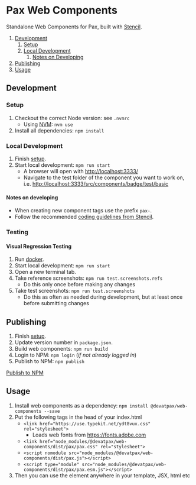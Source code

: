 # Pax Web Components

Standalone Web Components for Pax, built with [Stencil](https://stenciljs.com/).

1. [Development](#development)
    1. [Setup](#setup)
    2. [Local Development](#local-development)
        1. [Notes on Developing](#notes-on-developing)
2. [Publishing](#publishing)
3. [Usage](#usage)

## Development

### Setup

1. Checkout the correct Node version: see `.nvmrc`
    * Using [NVM](https://github.com/nvm-sh/nvm): `nvm use`
2. Install all dependencies: `npm install`

### Local Development

1. Finish [setup](#setup).
3. Start local development: `npm run start`
    * A browser will open with [http://localhost:3333/](http://localhost:3333/)
    * Navigate to the test folder of the component you want to work on, i.e. [http://localhost:3333/src/components/badge/test/basic](http://localhost:3333/src/components/badge/test/basic)

#### Notes on developing

* When creating new component tags use the prefix `pax-`.
* Follow the recommended [coding guidelines from Stencil](https://stenciljs.com/docs/style-guide).

### Testing

#### Visual Regression Testing

1. Run [docker](https://www.docker.com/).
2. Start local development: `npm run start`
3. Open a new terminal tab.
4. Take reference screenshots: `npm run test.screenshots.refs`
    * Do this only once before making any changes
5. Take test screenshots: `npm run test.screenshots`
    * Do this as often as needed during development, but at least once before submitting changes

## Publishing

1. Finish [setup](#setup).
2. Update version number in `package.json`.
3. Build web components: `npm run build`
4. Login to NPM: `npm login` (_if not already logged in_)
5. Publish to NPM: `npm publish`

[Publish to NPM](https://docs.npmjs.com/getting-started/publishing-npm-packages)

## Usage

1. Install web components as a dependency: `npm install @devatpax/web-components --save`
2. Put the following tags in the head of your index.html
    * `<link href="https://use.typekit.net/ydt8vux.css" rel="stylesheet">`
        * Loads web fonts from https://fonts.adobe.com
    * `<link href="node_modules/@devatpax/web-components/dist/pax/pax.css" rel="stylesheet">`
    * `<script nomodule src="node_modules/@devatpax/web-components/dist/pax.js"></script>`
    * `<script type="module" src="node_modules/@devatpax/web-components/dist/pax/pax.esm.js"></script>`
3. Then you can use the element anywhere in your template, JSX, html etc
